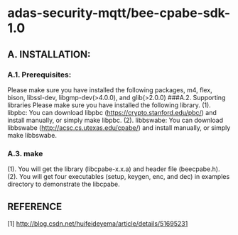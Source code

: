 # adas-security-mqtt/bee-cpabe-sdk-1.0

## A. INSTALLATION:
### A.1. Prerequisites: 
Please make sure you have installed the following packages, m4, flex, bison, libssl-dev, libgmp-dev(>4.0.0), and glib(>2.0.0)
###A.2. Supporting libraries
Please make sure you have installed the following library.
(1). libpbc: You can download libpbc (https://crypto.stanford.edu/pbc/) and install manually, or simply make libpbc.
(2). libbswabe: You can download libbswabe (http://acsc.cs.utexas.edu/cpabe/) and install manually, or simply make libbswabe.
### A.3. make
(1). You will get the library (libcpabe-x.x.a) and header file (beecpabe.h).
(2). You will get four executables (setup, keygen, enc, and dec) in examples directory to demonstrate the libcpabe.

## REFERENCE
[1] http://blog.csdn.net/huifeideyema/article/details/51695231 
